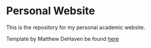 # Personal Website
This is the repository for my personal academic website.

Template by Matthew DeHaven be found [here](https://github.com/matdehaven/minimal-bootstrap-academic-website)